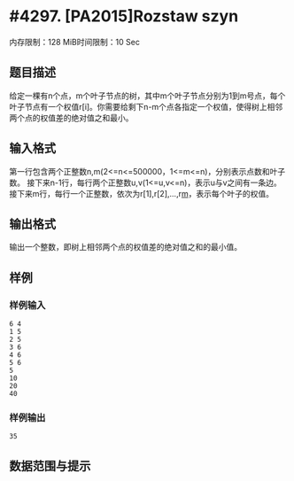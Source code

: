 # #4297. [PA2015]Rozstaw szyn

内存限制：128 MiB时间限制：10 Sec

## 题目描述

给定一棵有n个点，m个叶子节点的树，其中m个叶子节点分别为1到m号点，每个叶子节点有一个权值r[i]。你需要给剩下n-m个点各指定一个权值，使得树上相邻两个点的权值差的绝对值之和最小。

## 输入格式

第一行包含两个正整数n,m(2<=n<=500000，1<=m<=n)，分别表示点数和叶子数。
接下来n-1行，每行两个正整数u,v(1<=u,v<=n)，表示u与v之间有一条边。
接下来m行，每行一个正整数，依次为r[1],r[2],...,r[m](1<=r[i]<=500000)，表示每个叶子的权值。

## 输出格式

输出一个整数，即树上相邻两个点的权值差的绝对值之和的最小值。

## 样例

### 样例输入

    
    6 4
    1 5
    2 5
    3 6
    4 6
    5 6
    5
    10
    20
    40
    

### 样例输出

    
    35
    

## 数据范围与提示
